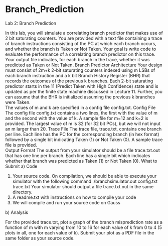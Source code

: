 # Branch_Prediction
Lab 2: Branch Prediction

In this lab, you will simulate a correlating branch predictor that makes use of 2 bit saturating counters. You are provided with a text file containing a trace of branch instructions consisting of the PC at which each branch occurs, and whether the branch is Taken or Not Taken. 
Your goal is write code to evaluate the performance of a correlating branch predictor on this trace. Your output file indicates, for each branch in the trace, whether it was predicted as Taken or Not Taken. 
Branch Predictor Architecture
Your design must consist of 2m+k 2-bit saturating counters indexed using m LSBs of each branch instruction and a k bit Branch History Register (BHR) that records the outcomes of the previous k branches. Each 2-bit saturating predictor starts in the 11 (Predict Taken with High Confidence) state and is updated as per the finite state machine discussed in Lecture 11. Further, you can assume that the BHR is initialized assuming the previous k branches were Taken.  
The values of m and k are specified in a config file config.txt. 
Config File
The config file config.txt contains a two lines, the first with the value of m and the second with the value of k. A sample file for m=12 and k=2 is provided. The largest value of m is 32 (for 32 bit PCs), but we will not input an m larger than 20.
Trace File
The trace file, trace.txt, contains one branch per line. Each line has the PC for the corresponding branch (in hex format) followed by a single bit indicating Taken (1) or Not Taken (0). A sample trace file is provided.  
Output Format
The output from your simulator should be a file trace.txt.out that has one line per branch. Each line has a single bit which indicates whether that branch was predicted as Taken (1) or Not Taken (0).
What to Submit
a)	Code
1.	Your source code. On compilation, we should be able to execute your simulator with the following command 
./branchsimulator.out config.txt trace.txt
Your simulator should output a file trace.txt.out in the same directory.
2.	A readme.txt with instructions on how to compile your code
3.	We will compile and run your source code on Gauss



b)	Analysis

For the provided trace.txt, plot a graph of the branch misprediction rate as a function of m with m varying from 10 to 16 for each value of k from 0 to 4 (5 plots in all, one for each value of k).
Submit your plot as a PDF file in the same folder as your source code.

